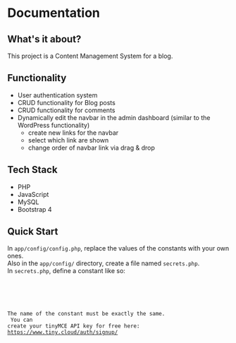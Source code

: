 # Documentation

## What's it about?

This project is a Content Management System for a blog.

## Functionality

- User authentication system
- CRUD functionality for Blog posts
- CRUD functionality for comments
- Dynamically edit the navbar in the admin dashboard (similar to the WordPress functionality)
  - create new links for the navbar
  - select which link are shown
  - change order of navbar link via drag & drop

## Tech Stack

- PHP
- JavaScript
- MySQL
- Bootstrap 4

## Quick Start

In <code>app/config/config.php</code>, replace the values of the constants with your own ones.</br>
Also in the <code>app/config/</code> directory, create a file named <code>secrets.php</code>.</br>
In <code>secrets.php</code>, define a constant like so:

<pre><code><?php define("TINYMCE_API_KEY", "your_tinyMCE_API_key");</code></pre> </br>

The name of the constant must be exactly the same. </br>
You can create your tinyMCE API key for free here: https://www.tiny.cloud/auth/signup/
